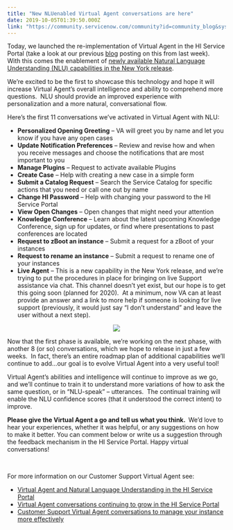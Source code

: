```yaml
---
title: "New NLUenabled Virtual Agent conversations are here"
date: 2019-10-05T01:39:50.000Z
link: "https://community.servicenow.com/community?id=community_blog&sys_id=8218ede5db18c8105129a851ca9619b8"
---
```

<p>Today, we launched the re-implementation of Virtual Agent in the HI Service Portal (take a look at our previous <a href="https://community.servicenow.com/community?id&#61;community_blog&amp;sys_id&#61;3d9fe366db044854190dfb243996198b" rel="nofollow">blog</a> posting on this from last week).  With this comes the enablement of <a href="https://docs.servicenow.com/bundle/newyork-release-notes/page/release-notes/performance-analytics-reporting/natural-language-understanding-rn.html" rel="nofollow">newly available Natural Language Understanding (NLU) capabilities in the New York release</a>.</p>
<p>We’re excited to be the first to showcase this technology and hope it will increase Virtual Agent’s overall intelligence and ability to comprehend more questions.  NLU should provide an improved experience with personalization and a more natural, conversational flow.</p>
<p>Here’s the first 11 conversations we’ve activated in Virtual Agent with NLU:</p>
<ul><li><strong>Personalized Opening Greeting</strong> – VA will greet you by name and let you know if you have any open cases</li><li><strong>Update Notification Preferences</strong> – Review and revise how and when you receive messages and choose the notifications that are most important to you</li><li><strong>Manage Plugins</strong> – Request to activate available Plugins</li><li><strong>Create Case</strong> – Help with creating a new case in a simple form</li><li><strong>Submit a Catalog Request</strong> – Search the Service Catalog for specific actions that you need or call one out by name</li><li><strong>Change HI Password</strong> – Help with changing your password to the HI Service Portal</li><li><strong>View Open Changes</strong> – Open changes that might need your attention</li><li><strong>Knowledge Conference</strong> – Learn about the latest upcoming Knowledge Conference, sign up for updates, or find where presentations to past conferences are located</li><li><strong>Request to zBoot an instance</strong> – Submit a request for a zBoot of your instances</li><li><strong>Request to rename an instance</strong> – Submit a request to rename one of your instances</li><li><strong>Live Agent</strong> – This is a new capability in the New York release, and we’re trying to put the procedures in place for bringing on live Support assistance via chat. This channel doesn’t yet exist, but our hope is to get this going soon (planned for 2020).  At a minimum, now VA can at least provide an answer and a link to more help if someone is looking for live support (previously, it would just say “I don’t understand” and leave the user without a next step).</li></ul>
<p style="text-align: center;"><img style="max-width: 100%; max-height: 480px;" src="https://community.servicenow.com/2e37a529dbd4c8105129a851ca961960.iix" /></p>
<p>Now that the first phase is available, we’re working on the next phase, with another 8 (or so) conversations, which we hope to release in just a few weeks.  In fact, there’s an entire roadmap plan of additional capabilities we’ll continue to add…our goal is to evolve Virtual Agent into a very useful tool!</p>
<p>Virtual Agent’s abilities and intelligence will continue to improve as we go, and we’ll continue to train it to understand more variations of how to ask the same question, or in “NLU-speak” – utterances.  The continual training will enable the NLU confidence scores (that it understood the correct intent) to improve.</p>
<p><strong>Please give the Virtual Agent a go and tell us what you think. </strong> We’d love to hear your experiences, whether it was helpful, or any suggestions on how to make it better. You can comment below or write us a suggestion through the feedback mechanism in the HI Service Portal. Happy virtual conversations!</p>
<p> </p>
<p class="ng-scope">For more information on our Customer Support Virtual Agent see:</p>
<ul class="ng-scope"><li><a href="https://community.servicenow.com/community?id&#61;community_blog&amp;sys_id&#61;3d9fe366db044854190dfb243996198b" target="_blank" rel="noopener noreferrer nofollow">Virtual Agent and Natural Language Understanding in the HI Service Portal</a></li><li><a href="https://community.servicenow.com/community?id&#61;community_blog&amp;sys_id&#61;ee217a03db6584505ed4a851ca9619c0" target="_blank" rel="noopener noreferrer nofollow">Virtual Agent conversations continuing to grow in the HI Service Portal</a></li><li><a href="https://community.servicenow.com/community?id&#61;community_blog&amp;sys_id&#61;68890126db13885023f4a345ca961912" target="_blank" rel="noopener noreferrer nofollow">Customer Support Virtual Agent conversations to manage your instance more effectively</a></li></ul>
